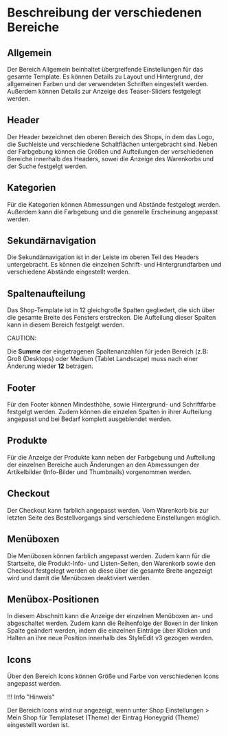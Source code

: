 # Beschreibung der verschiedenen Bereiche 

## Allgemein 

Der Bereich Allgemein beinhaltet übergreifende Einstellungen für das gesamte Template. Es können Details zu Layout und Hintergrund, der allgemeinen Farben und der verwendeten Schriften eingestellt werden. Außerdem können Details zur Anzeige des Teaser-Sliders festgelegt werden.

## Header 

Der Header bezeichnet den oberen Bereich des Shops, in dem das Logo, die Suchleiste und verschiedene Schaltflächen untergebracht sind. Neben der Farbgebung können die Größen und Aufteilungen der verschiedenen Bereiche innerhalb des Headers, sowei die Anzeige des Warenkorbs und der Suche festgelgt werden.

## Kategorien 

Für die Kategorien können Abmessungen und Abstände festgelegt werden. Außerdem kann die Farbgebung und die generelle Erscheinung angepasst werden.

## Sekundärnavigation 

Die Sekundärnavigation ist in der Leiste im oberen Teil des Headers untergebracht. Es können die einzelnen Schrift- und Hintergrundfarben und verschiedene Abstände eingestellt werden.

## Spaltenaufteilung 

Das Shop-Template ist in 12 gleichgroße Spalten gegliedert, die sich über die gesamte Breite des Fensters erstrecken. Die Aufteilung dieser Spalten kann in diesem Bereich festgelgt werden.

CAUTION:

Die **Summe** der eingetragenen Spaltenanzahlen für jeden Bereich \(z.B: Groß \(Desktops\) oder Medium \(Tablet Landscape\) muss nach einer Änderung wieder **12** betragen.

## Footer 

Für den Footer können Mindesthöhe, sowie Hintergrund- und Schriftfarbe festgelgt werden. Zudem können die einzelen Spalten in ihrer Aufteilung angepasst und bei Bedarf komplett ausgeblendet werden.

## Produkte 

Für die Anzeige der Produkte kann neben der Farbgebung und Aufteilung der einzelnen Bereiche auch Änderungen an den Abmessungen der Artikelbilder \(Info-Bilder und Thumbnails\) vorgenommen werden.

## Checkout 

Der Checkout kann farblich angepasst werden. Vom Warenkorb bis zur letzten Seite des Bestellvorgangs sind verschiedene Einstellungen möglich.

## Menüboxen 

Die Menüboxen können farblich angepasst werden. Zudem kann für die Startseite, die Produkt-Info- und Listen-Seiten, den Warenkorb sowie den Checkout festgelegt werden ob diese über die gesamte Breite angezeigt wird und damit die Menüboxen deaktiviert werden.

## Menübox-Positionen 

In diesem Abschnitt kann die Anzeige der einzelnen Menüboxen an- und abgeschaltet werden. Zudem kann die Reihenfolge der Boxen in der linken Spalte geändert werden, indem die einzelnen Einträge über Klicken und Halten an ihre neue Position innerhalb des StyleEdit v3 gezogen werden.

## Icons 

Über den Bereich Icons können Größe und Farbe von verschiedenen Icons angepasst werden.

!!! Info "Hinweis"
	

Der Bereich Icons wird nur angezeigt, wenn unter Shop Einstellungen \> Mein Shop für Templateset \(Theme\) der Eintrag Honeygrid \(Theme\) eingestellt worden ist.



